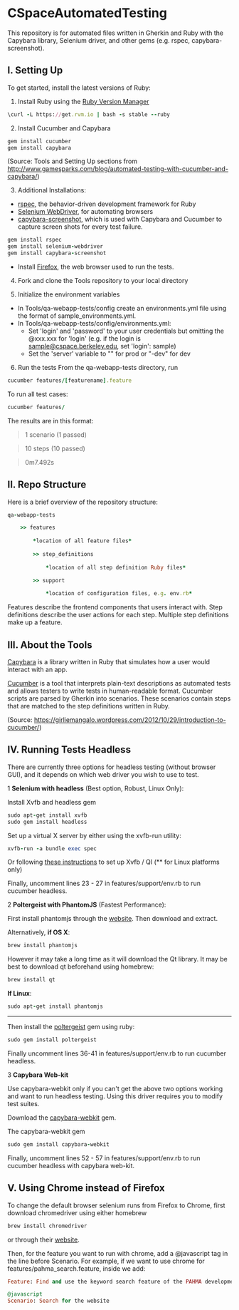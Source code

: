 # CSpaceAutomatedTesting

This repository is for automated files written in Gherkin and Ruby with the Capybara library, Selenium driver, and other gems (e.g. rspec, capybara-screenshot).

## I. Setting Up
To get started, install the latest versions of Ruby:

1) Install Ruby using the [Ruby Version Manager](https://rvm.io/rvm/install)
```ruby
\curl -L https://get.rvm.io | bash -s stable --ruby
```

2) Install Cucumber and Capybara
```ruby
gem install cucumber
gem install capybara
```
(Source: Tools and Setting Up sections from http://www.gamesparks.com/blog/automated-testing-with-cucumber-and-capybara/)

3) Additional Installations:
* [rspec](https://github.com/rspec/rspec), the behavior-driven development framework for Ruby
* [Selenium WebDriver](https://rubygems.org/gems/selenium-webdriver/versions/2.46.2), for automating browsers
* [capybara-screenshot](https://github.com/mattheworiordan/capybara-screenshot), which is used with Capybara and Cucumber to capture screen shots for every test failure. 

```ruby
gem install rspec
gem install selenium-webdriver
gem install capybara-screenshot
```

* Install [Firefox](https://www.mozilla.org/en-US/firefox/new/), the web browser used to run the tests.

4) Fork and clone the Tools repository to your local directory

5) Initialize the environment variables
* In Tools/qa-webapp-tests/config create an environments.yml file using the format of sample_environments.yml.
* In Tools/qa-webapp-tests/config/environments.yml:
    - Set 'login' and 'password' to your user credentials but omitting the @xxx.xxx for 'login' (e.g. if the login is sample@cspace.berkeley.edu, set 'login': sample)
    - Set the 'server' variable to "" for prod or "-dev" for dev

6) Run the tests
From the qa-webapp-tests directory, run 

```ruby
cucumber features/[featurename].feature
```
To run all test cases:
```ruby 
cucumber features/
```

The results are in this format:

> 1 scenario (1 passed)

> 10 steps (10 passed)

> 0m7.492s


## II. Repo Structure
Here is a brief overview of the repository structure:

```ruby
qa-webapp-tests

    >> features
    
        *location of all feature files*
        
        >> step_definitions
        
            *location of all step definition Ruby files*

        >> support
        
            *location of configuration files, e.g. env.rb*
```     

Features describe the frontend components that users interact with. 
Step definitions describe the user actions for each step. Multiple step definitions make up a feature.


## III. About the Tools

[Capybara](http://jnicklas.github.io/capybara/) is a library written in Ruby that simulates how a user would interact with an app. 

[Cucumber](http://cukes.info) is a tool that interprets plain-text descriptions as automated tests and allows testers to write tests in human-readable format. Cucumber scripts are parsed by Gherkin into scenarios. These scenarios contain steps that are matched to the step definitions written in Ruby. 

(Source: https://girliemangalo.wordpress.com/2012/10/29/introduction-to-cucumber/)

## IV. Running Tests Headless

There are currently three options for headless testing (without browser GUI), and it depends on which web driver you wish to use to test.

1 **Selenium with headless** (Best option, Robust, Linux Only):

Install Xvfb and headless gem
```ruby
sudo apt-get install xvfb
sudo gem install headless
```

Set up a virtual X server by either using the xvfb-run utility:
```ruby
xvfb-run -a bundle exec spec
```
Or following [these instructions](https://github.com/leonid-shevtsov/headless) to set up Xvfb / QI (** for Linux platforms only)

Finally, uncomment lines 23 - 27 in features/support/env.rb to run cucumber headless.

2 **Poltergeist with PhantomJS** (Fastest Performance):

First install phantomjs through the [website](https://code.google.com/p/phantomjs/downloads/list). Then download and extract.

Alternatively, **if OS X**:
```ruby
brew install phantomjs
```
However it may take a long time as it will download the Qt library. It may be best to download qt beforehand using homebrew:
```ruby
brew install qt
```
**If Linux**:
```ruby
sudo apt-get install phantomjs
```
------------------------------------------------------  

Then install the [poltergeist](https://github.com/teampoltergeist/poltergeist) gem using ruby:
```ruby
sudo gem install poltergeist
```
Finally uncomment lines 36-41 in features/support/env.rb to run cucumber headless.

3 **Capybara Web-kit**

Use capybara-webkit only if you can't get the above two options working and want to run headless testing. Using this driver requires you to modify test suites.

Download the [capybara-webkit](https://github.com/thoughtbot/capybara-webkit) gem.

The capybara-webkit gem 
```ruby
sudo gem install capybara-webkit
```
Finally, uncomment lines 52 - 57 in features/support/env.rb to run cucumber headless with capybara web-kit.

## V. Using Chrome instead of Firefox

To change the default browser selenium runs from Firefox to Chrome, first download chromedriver using either homebrew 
```ruby
brew install chromedriver
```
or through their [website](https://sites.google.com/a/chromium.org/chromedriver/).

Then, for the feature you want to run with chrome, add a @javascript tag in the line before Scenario. For example, if we want to use chrome for features/pahma_search.feature, inside we add:
```ruby
Feature: Find and use the keyword search feature of the PAHMA development server.

@javascript
Scenario: Search for the website    
```
